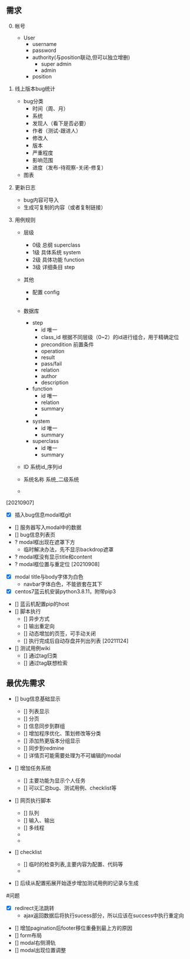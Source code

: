 ## 需求

0. 帐号
    - User
        - username
        - password
        - authority(与position联动,但可以独立增删)
            - super admin
            - admin
        - position

1. 线上版本bug统计
    - bug分类
        - 时间（周、月）
        - 系统
        - 发现人（看下是否必要）
        - 作者（测试-跟进人）
        - 修改人
        - 版本
        - 严重程度
        - 影响范围
        - 进度（发布-待观察-关闭-修复）
    - 图表
2. 更新日志
    - bug内容可导入
    - 生成可复制的内容（或者复制链接）
<!-- 3. 策划占用配置表格功能 -->

3. 用例规则
    - 层级
        - 0级 总纲 superclass 
        - 1级 具体系统 system
        - 2级 具体功能 function
        - 3级 详细条目 step
    - 其他
        - 配置 config
        - 
    - 数据库
        - step
            - id 唯一
            - class_id 根据不同层级（0~2）的id进行组合，用于精确定位
            - precondition 前置条件
            - operation
            - result
            - pass/fail
            - relation
            - author
            - description
        - function
            - id 唯一
            - relation
            - summary
            - 
        - system
            - id 唯一
            - summary
        - superclass
            - id 唯一
            - summary

    - ID 系统id_序列id
    - 系统名称 系统_二级系统
    - 

[20210907]
- [x] 插入bug信息modal框git
- [] 服务器写入modal中的数据
- [] bug信息列表页
- ? modal框出现在遮罩下方
    - 临时解决办法，先不显示backdrop遮罩
- ? modal框没有显示title和content
- ? modal框位置与重定位
[20210908]
- [x] modal title与body字体为白色
    - navbar字体白色，不能嵌套在其下
- [x] centos7蓝云机安装python3.8.11，附带pip3
- [] 蓝云机配置pip的host
- [] 脚本执行
    - [] 异步方式
    - [] 输出重定向
    - [] 动态增加的页签，可手动关闭
    - [] 执行完成后自动存盘并列出列表
[20211124]
- [] 测试用例wiki
    - [] 通过tag归类
    - [] 通过tag联想检索

## 最优先需求

- [] bug信息基础显示
    - [] 列表显示
    - [] 分页
    - [] 信息同步到群组
    - [] 增加程序优化、策划修改等分类
    - [] 添加热更版本分组显示
    - [] 同步到redmine
    - [] 详情页可能需要处理为不可编辑的modal
- [] 增加任务系统
    - [] 主要功能为显示个人任务
    - [] 可以汇总bug、测试用例、checklist等

- [] 网页执行脚本
    - [] 队列
    - [] 输入、输出
    - [] 多线程
    - 
    - 
- [] checklist
    - [] 临时的检查列表,主要内容为配置、代码等
    - 
- [] 后续从配置拓展开始逐步增加测试用例的记录与生成

#问题
- [x] redirect无法跳转
    - ajax返回数据后将执行sucess部分，所以应该在success中执行重定向
- [] 增加pagination后footer移位重叠到最上方的原因
- [] form布局
- [] modal右侧滑轨
- [] modal出现位置调整
